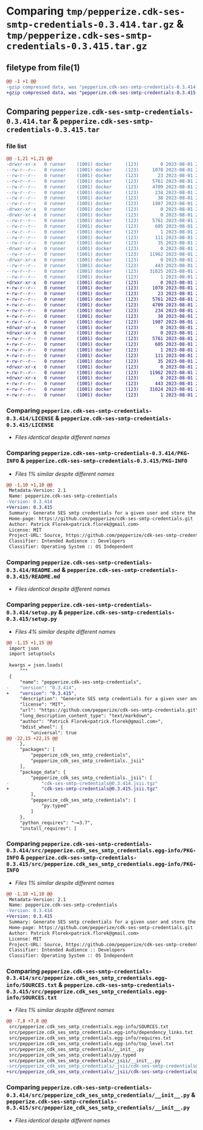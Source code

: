 # Comparing `tmp/pepperize.cdk-ses-smtp-credentials-0.3.414.tar.gz` & `tmp/pepperize.cdk-ses-smtp-credentials-0.3.415.tar.gz`

## filetype from file(1)

```diff
@@ -1 +1 @@
-gzip compressed data, was "pepperize.cdk-ses-smtp-credentials-0.3.414.tar", last modified: Tue Aug  1 22:57:07 2023, max compression
+gzip compressed data, was "pepperize.cdk-ses-smtp-credentials-0.3.415.tar", last modified: Tue Aug  1 23:04:53 2023, max compression
```

## Comparing `pepperize.cdk-ses-smtp-credentials-0.3.414.tar` & `pepperize.cdk-ses-smtp-credentials-0.3.415.tar`

### file list

```diff
@@ -1,21 +1,21 @@
-drwxr-xr-x   0 runner    (1001) docker     (123)        0 2023-08-01 22:57:07.923707 pepperize.cdk-ses-smtp-credentials-0.3.414/
--rw-r--r--   0 runner    (1001) docker     (123)     1078 2023-08-01 22:56:56.000000 pepperize.cdk-ses-smtp-credentials-0.3.414/LICENSE
--rw-r--r--   0 runner    (1001) docker     (123)       23 2023-08-01 22:56:56.000000 pepperize.cdk-ses-smtp-credentials-0.3.414/MANIFEST.in
--rw-r--r--   0 runner    (1001) docker     (123)     5761 2023-08-01 22:57:07.923707 pepperize.cdk-ses-smtp-credentials-0.3.414/PKG-INFO
--rw-r--r--   0 runner    (1001) docker     (123)     4709 2023-08-01 22:56:56.000000 pepperize.cdk-ses-smtp-credentials-0.3.414/README.md
--rw-r--r--   0 runner    (1001) docker     (123)      234 2023-08-01 22:56:56.000000 pepperize.cdk-ses-smtp-credentials-0.3.414/pyproject.toml
--rw-r--r--   0 runner    (1001) docker     (123)       38 2023-08-01 22:57:07.923707 pepperize.cdk-ses-smtp-credentials-0.3.414/setup.cfg
--rw-r--r--   0 runner    (1001) docker     (123)     1987 2023-08-01 22:56:56.000000 pepperize.cdk-ses-smtp-credentials-0.3.414/setup.py
-drwxr-xr-x   0 runner    (1001) docker     (123)        0 2023-08-01 22:57:07.923707 pepperize.cdk-ses-smtp-credentials-0.3.414/src/
-drwxr-xr-x   0 runner    (1001) docker     (123)        0 2023-08-01 22:57:07.923707 pepperize.cdk-ses-smtp-credentials-0.3.414/src/pepperize.cdk_ses_smtp_credentials.egg-info/
--rw-r--r--   0 runner    (1001) docker     (123)     5761 2023-08-01 22:57:07.000000 pepperize.cdk-ses-smtp-credentials-0.3.414/src/pepperize.cdk_ses_smtp_credentials.egg-info/PKG-INFO
--rw-r--r--   0 runner    (1001) docker     (123)      605 2023-08-01 22:57:07.000000 pepperize.cdk-ses-smtp-credentials-0.3.414/src/pepperize.cdk_ses_smtp_credentials.egg-info/SOURCES.txt
--rw-r--r--   0 runner    (1001) docker     (123)        1 2023-08-01 22:57:07.000000 pepperize.cdk-ses-smtp-credentials-0.3.414/src/pepperize.cdk_ses_smtp_credentials.egg-info/dependency_links.txt
--rw-r--r--   0 runner    (1001) docker     (123)      111 2023-08-01 22:57:07.000000 pepperize.cdk-ses-smtp-credentials-0.3.414/src/pepperize.cdk_ses_smtp_credentials.egg-info/requires.txt
--rw-r--r--   0 runner    (1001) docker     (123)       35 2023-08-01 22:57:07.000000 pepperize.cdk-ses-smtp-credentials-0.3.414/src/pepperize.cdk_ses_smtp_credentials.egg-info/top_level.txt
-drwxr-xr-x   0 runner    (1001) docker     (123)        0 2023-08-01 22:57:07.923707 pepperize.cdk-ses-smtp-credentials-0.3.414/src/pepperize_cdk_ses_smtp_credentials/
--rw-r--r--   0 runner    (1001) docker     (123)    11962 2023-08-01 22:56:56.000000 pepperize.cdk-ses-smtp-credentials-0.3.414/src/pepperize_cdk_ses_smtp_credentials/__init__.py
-drwxr-xr-x   0 runner    (1001) docker     (123)        0 2023-08-01 22:57:07.923707 pepperize.cdk-ses-smtp-credentials-0.3.414/src/pepperize_cdk_ses_smtp_credentials/_jsii/
--rw-r--r--   0 runner    (1001) docker     (123)      443 2023-08-01 22:56:56.000000 pepperize.cdk-ses-smtp-credentials-0.3.414/src/pepperize_cdk_ses_smtp_credentials/_jsii/__init__.py
--rw-r--r--   0 runner    (1001) docker     (123)    31025 2023-08-01 22:56:56.000000 pepperize.cdk-ses-smtp-credentials-0.3.414/src/pepperize_cdk_ses_smtp_credentials/_jsii/cdk-ses-smtp-credentials@0.3.414.jsii.tgz
--rw-r--r--   0 runner    (1001) docker     (123)        1 2023-08-01 22:56:56.000000 pepperize.cdk-ses-smtp-credentials-0.3.414/src/pepperize_cdk_ses_smtp_credentials/py.typed
+drwxr-xr-x   0 runner    (1001) docker     (123)        0 2023-08-01 23:04:53.624639 pepperize.cdk-ses-smtp-credentials-0.3.415/
+-rw-r--r--   0 runner    (1001) docker     (123)     1078 2023-08-01 23:04:39.000000 pepperize.cdk-ses-smtp-credentials-0.3.415/LICENSE
+-rw-r--r--   0 runner    (1001) docker     (123)       23 2023-08-01 23:04:39.000000 pepperize.cdk-ses-smtp-credentials-0.3.415/MANIFEST.in
+-rw-r--r--   0 runner    (1001) docker     (123)     5761 2023-08-01 23:04:53.624639 pepperize.cdk-ses-smtp-credentials-0.3.415/PKG-INFO
+-rw-r--r--   0 runner    (1001) docker     (123)     4709 2023-08-01 23:04:39.000000 pepperize.cdk-ses-smtp-credentials-0.3.415/README.md
+-rw-r--r--   0 runner    (1001) docker     (123)      234 2023-08-01 23:04:39.000000 pepperize.cdk-ses-smtp-credentials-0.3.415/pyproject.toml
+-rw-r--r--   0 runner    (1001) docker     (123)       38 2023-08-01 23:04:53.624639 pepperize.cdk-ses-smtp-credentials-0.3.415/setup.cfg
+-rw-r--r--   0 runner    (1001) docker     (123)     1987 2023-08-01 23:04:39.000000 pepperize.cdk-ses-smtp-credentials-0.3.415/setup.py
+drwxr-xr-x   0 runner    (1001) docker     (123)        0 2023-08-01 23:04:53.624639 pepperize.cdk-ses-smtp-credentials-0.3.415/src/
+drwxr-xr-x   0 runner    (1001) docker     (123)        0 2023-08-01 23:04:53.624639 pepperize.cdk-ses-smtp-credentials-0.3.415/src/pepperize.cdk_ses_smtp_credentials.egg-info/
+-rw-r--r--   0 runner    (1001) docker     (123)     5761 2023-08-01 23:04:53.000000 pepperize.cdk-ses-smtp-credentials-0.3.415/src/pepperize.cdk_ses_smtp_credentials.egg-info/PKG-INFO
+-rw-r--r--   0 runner    (1001) docker     (123)      605 2023-08-01 23:04:53.000000 pepperize.cdk-ses-smtp-credentials-0.3.415/src/pepperize.cdk_ses_smtp_credentials.egg-info/SOURCES.txt
+-rw-r--r--   0 runner    (1001) docker     (123)        1 2023-08-01 23:04:53.000000 pepperize.cdk-ses-smtp-credentials-0.3.415/src/pepperize.cdk_ses_smtp_credentials.egg-info/dependency_links.txt
+-rw-r--r--   0 runner    (1001) docker     (123)      111 2023-08-01 23:04:53.000000 pepperize.cdk-ses-smtp-credentials-0.3.415/src/pepperize.cdk_ses_smtp_credentials.egg-info/requires.txt
+-rw-r--r--   0 runner    (1001) docker     (123)       35 2023-08-01 23:04:53.000000 pepperize.cdk-ses-smtp-credentials-0.3.415/src/pepperize.cdk_ses_smtp_credentials.egg-info/top_level.txt
+drwxr-xr-x   0 runner    (1001) docker     (123)        0 2023-08-01 23:04:53.624639 pepperize.cdk-ses-smtp-credentials-0.3.415/src/pepperize_cdk_ses_smtp_credentials/
+-rw-r--r--   0 runner    (1001) docker     (123)    11962 2023-08-01 23:04:39.000000 pepperize.cdk-ses-smtp-credentials-0.3.415/src/pepperize_cdk_ses_smtp_credentials/__init__.py
+drwxr-xr-x   0 runner    (1001) docker     (123)        0 2023-08-01 23:04:53.624639 pepperize.cdk-ses-smtp-credentials-0.3.415/src/pepperize_cdk_ses_smtp_credentials/_jsii/
+-rw-r--r--   0 runner    (1001) docker     (123)      443 2023-08-01 23:04:39.000000 pepperize.cdk-ses-smtp-credentials-0.3.415/src/pepperize_cdk_ses_smtp_credentials/_jsii/__init__.py
+-rw-r--r--   0 runner    (1001) docker     (123)    31024 2023-08-01 23:04:39.000000 pepperize.cdk-ses-smtp-credentials-0.3.415/src/pepperize_cdk_ses_smtp_credentials/_jsii/cdk-ses-smtp-credentials@0.3.415.jsii.tgz
+-rw-r--r--   0 runner    (1001) docker     (123)        1 2023-08-01 23:04:39.000000 pepperize.cdk-ses-smtp-credentials-0.3.415/src/pepperize_cdk_ses_smtp_credentials/py.typed
```

### Comparing `pepperize.cdk-ses-smtp-credentials-0.3.414/LICENSE` & `pepperize.cdk-ses-smtp-credentials-0.3.415/LICENSE`

 * *Files identical despite different names*

### Comparing `pepperize.cdk-ses-smtp-credentials-0.3.414/PKG-INFO` & `pepperize.cdk-ses-smtp-credentials-0.3.415/PKG-INFO`

 * *Files 1% similar despite different names*

```diff
@@ -1,10 +1,10 @@
 Metadata-Version: 2.1
 Name: pepperize.cdk-ses-smtp-credentials
-Version: 0.3.414
+Version: 0.3.415
 Summary: Generate SES smtp credentials for a given user and store the credentials in a SecretsManager Secret.
 Home-page: https://github.com/pepperize/cdk-ses-smtp-credentials.git
 Author: Patrick Florek<patrick.florek@gmail.com>
 License: MIT
 Project-URL: Source, https://github.com/pepperize/cdk-ses-smtp-credentials.git
 Classifier: Intended Audience :: Developers
 Classifier: Operating System :: OS Independent
```

### Comparing `pepperize.cdk-ses-smtp-credentials-0.3.414/README.md` & `pepperize.cdk-ses-smtp-credentials-0.3.415/README.md`

 * *Files identical despite different names*

### Comparing `pepperize.cdk-ses-smtp-credentials-0.3.414/setup.py` & `pepperize.cdk-ses-smtp-credentials-0.3.415/setup.py`

 * *Files 4% similar despite different names*

```diff
@@ -1,15 +1,15 @@
 import json
 import setuptools
 
 kwargs = json.loads(
     """
 {
     "name": "pepperize.cdk-ses-smtp-credentials",
-    "version": "0.3.414",
+    "version": "0.3.415",
     "description": "Generate SES smtp credentials for a given user and store the credentials in a SecretsManager Secret.",
     "license": "MIT",
     "url": "https://github.com/pepperize/cdk-ses-smtp-credentials.git",
     "long_description_content_type": "text/markdown",
     "author": "Patrick Florek<patrick.florek@gmail.com>",
     "bdist_wheel": {
         "universal": true
@@ -22,15 +22,15 @@
     },
     "packages": [
         "pepperize_cdk_ses_smtp_credentials",
         "pepperize_cdk_ses_smtp_credentials._jsii"
     ],
     "package_data": {
         "pepperize_cdk_ses_smtp_credentials._jsii": [
-            "cdk-ses-smtp-credentials@0.3.414.jsii.tgz"
+            "cdk-ses-smtp-credentials@0.3.415.jsii.tgz"
         ],
         "pepperize_cdk_ses_smtp_credentials": [
             "py.typed"
         ]
     },
     "python_requires": "~=3.7",
     "install_requires": [
```

### Comparing `pepperize.cdk-ses-smtp-credentials-0.3.414/src/pepperize.cdk_ses_smtp_credentials.egg-info/PKG-INFO` & `pepperize.cdk-ses-smtp-credentials-0.3.415/src/pepperize.cdk_ses_smtp_credentials.egg-info/PKG-INFO`

 * *Files 1% similar despite different names*

```diff
@@ -1,10 +1,10 @@
 Metadata-Version: 2.1
 Name: pepperize.cdk-ses-smtp-credentials
-Version: 0.3.414
+Version: 0.3.415
 Summary: Generate SES smtp credentials for a given user and store the credentials in a SecretsManager Secret.
 Home-page: https://github.com/pepperize/cdk-ses-smtp-credentials.git
 Author: Patrick Florek<patrick.florek@gmail.com>
 License: MIT
 Project-URL: Source, https://github.com/pepperize/cdk-ses-smtp-credentials.git
 Classifier: Intended Audience :: Developers
 Classifier: Operating System :: OS Independent
```

### Comparing `pepperize.cdk-ses-smtp-credentials-0.3.414/src/pepperize.cdk_ses_smtp_credentials.egg-info/SOURCES.txt` & `pepperize.cdk-ses-smtp-credentials-0.3.415/src/pepperize.cdk_ses_smtp_credentials.egg-info/SOURCES.txt`

 * *Files 1% similar despite different names*

```diff
@@ -7,8 +7,8 @@
 src/pepperize.cdk_ses_smtp_credentials.egg-info/SOURCES.txt
 src/pepperize.cdk_ses_smtp_credentials.egg-info/dependency_links.txt
 src/pepperize.cdk_ses_smtp_credentials.egg-info/requires.txt
 src/pepperize.cdk_ses_smtp_credentials.egg-info/top_level.txt
 src/pepperize_cdk_ses_smtp_credentials/__init__.py
 src/pepperize_cdk_ses_smtp_credentials/py.typed
 src/pepperize_cdk_ses_smtp_credentials/_jsii/__init__.py
-src/pepperize_cdk_ses_smtp_credentials/_jsii/cdk-ses-smtp-credentials@0.3.414.jsii.tgz
+src/pepperize_cdk_ses_smtp_credentials/_jsii/cdk-ses-smtp-credentials@0.3.415.jsii.tgz
```

### Comparing `pepperize.cdk-ses-smtp-credentials-0.3.414/src/pepperize_cdk_ses_smtp_credentials/__init__.py` & `pepperize.cdk-ses-smtp-credentials-0.3.415/src/pepperize_cdk_ses_smtp_credentials/__init__.py`

 * *Files identical despite different names*

